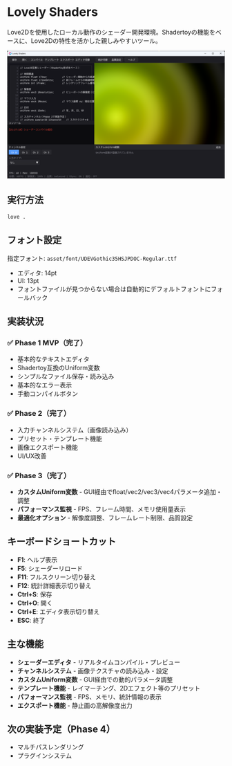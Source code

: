 # Lovely Shaders

Love2Dを使用したローカル動作のシェーダー開発環境。Shadertoyの機能をベースに、Love2Dの特性を活かした親しみやすいツール。

![Lovely Shaders Screenshot](screenshot.png)

## 実行方法

```bash
love .
```

## フォント設定

指定フォント: `asset/font/UDEVGothic35HSJPDOC-Regular.ttf`
- エディタ: 14pt
- UI: 13pt
- フォントファイルが見つからない場合は自動的にデフォルトフォントにフォールバック

## 実装状況

### ✅ Phase 1 MVP（完了）
- 基本的なテキストエディタ
- Shadertoy互換のUniform変数
- シンプルなファイル保存・読み込み
- 基本的なエラー表示
- 手動コンパイルボタン

### ✅ Phase 2（完了）
- 入力チャンネルシステム（画像読み込み）
- プリセット・テンプレート機能
- 画像エクスポート機能
- UI/UX改善

### ✅ Phase 3（完了）
- **カスタムUniform変数** - GUI経由でfloat/vec2/vec3/vec4パラメータ追加・調整
- **パフォーマンス監視** - FPS、フレーム時間、メモリ使用量表示
- **最適化オプション** - 解像度調整、フレームレート制限、品質設定

## キーボードショートカット

- **F1**: ヘルプ表示
- **F5**: シェーダーリロード
- **F11**: フルスクリーン切り替え
- **F12**: 統計詳細表示切り替え
- **Ctrl+S**: 保存
- **Ctrl+O**: 開く
- **Ctrl+E**: エディタ表示切り替え
- **ESC**: 終了

## 主な機能

- **シェーダーエディタ** - リアルタイムコンパイル・プレビュー
- **チャンネルシステム** - 画像テクスチャの読み込み・設定
- **カスタムUniform変数** - GUI経由での動的パラメータ調整
- **テンプレート機能** - レイマーチング、2Dエフェクト等のプリセット
- **パフォーマンス監視** - FPS、メモリ、統計情報の表示
- **エクスポート機能** - 静止画の高解像度出力

## 次の実装予定（Phase 4）

- マルチパスレンダリング
- プラグインシステム